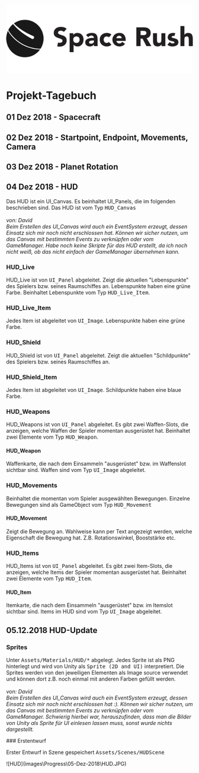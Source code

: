![spaceRushEmblemV1](images/spaceRushLogo.jpg)

# Projekt-Tagebuch

## 01 Dez 2018 - Spacecraft

## 02 Dez 2018 - Startpoint, Endpoint, Movements, Camera

## 03 Dez 2018 - Planet Rotation

## 04 Dez 2018 - HUD
<p>
	Das HUD ist ein UI_Canvas. Es beinhaltet UI_Panels, die im folgenden beschrieben sind.
	Das HUD ist vom Typ <tt>HUD_Canvas</tt>	
	</br></br>	
	<i> von: David </br>
	Beim Erstellen des UI_Canvas wird auch ein EventSystem erzeugt, dessen Einsatz sich 
	mir noch nicht erschlossen hat. Können wir sicher nutzen, um das Canvas mit 
	bestimmten Events zu verknüpfen oder vom GameManager. 
	Habe noch keine Skripte für das HUD erstellt, da ich noch nicht weiß, ob das nicht 
	einfach der GameManager übernehmen kann.</i>
</p>

### HUD_Live
<p>
	HUD_Live ist von <tt>UI_Panel</tt> abgeleitet.
    Zeigt die aktuellen "Lebenspunkte" des Spielers bzw. seines Raumschiffes an.
    Lebenspunkte haben eine grüne Farbe.
    Beinhaltet Lebenspunkte vom Typ <tt>HUD_Live_Item</tt>.
</p>

### HUD_Live_Item
<p>
	Jedes Item ist abgeleitet von <tt>UI_Image</tt>. Lebenspunkte haben eine grüne Farbe.
</p>

### HUD_Shield
<p>
    HUD_Shield ist von <tt>UI_Panel</tt> abgeleitet.
    Zeigt die aktuellen "Schildpunkte" des Spielers bzw. seines Raumschiffes an.
</p>

### HUD_Shield_Item
<p>
	Jedes Item ist abgeleitet von <tt>UI_Image</tt>. Schildpunkte haben eine blaue Farbe.
</p>

### HUD_Weapons
<p>
	HUD_Weapons ist von <tt>UI_Panel</tt> abgeleitet.
	Es gibt zwei Waffen-Slots, die anzeigen, welche Waffen der Spieler momentan 
	ausgerüstet hat. Beinhaltet zwei Elemente vom Typ <tt>HUD_Weapon</tt>.
</p>

#### HUD_Weapon
<p>
	Waffenkarte, die nach dem Einsammeln "ausgerüstet" bzw. im Waffenslot sichtbar sind.
	Waffen sind vom Typ <tt>UI_Image</tt> abgeleitet.
</p>

### HUD_Movements
<p>
	Beinhaltet die momentan vom Spieler ausgewählten Bewegungen. 
	Einzelne Bewegungen sind als GameObject vom Typ <tt>HUD_Movement </tt>
</p>

#### HUD_Movement
<p>
    Zeigt die Bewegung an. Wahlweise kann per Text angezeigt werden,  welche 
    Eigenschaft die Bewegung hat. Z.B. Rotationswinkel, Booststärke etc.
</p>

### HUD_Items
<p>
	HUD_Items ist von <tt>UI_Panel</tt> abgeleitet.
	Es gibt zwei Item-Slots, die anzeigen, welche Items der Spieler momentan 
	ausgerüstet hat. Beinhaltet zwei Elemente vom Typ <tt>HUD_Item</tt>.
</p>

#### HUD_Item
<p>
	Itemkarte, die nach dem Einsammeln "ausgerüstet" bzw. im Itemslot sichtbar sind.
	Items im HUD sind vom Typ <tt>UI_Image</tt> abgeleitet.
</p>


## 05.12.2018 HUD-Update
### Sprites
<p>
	Unter <tt>Assets/Materials/HUD/*</tt> abgelegt.
	Jedes Sprite ist als PNG hinterlegt und wird von Unity als <tt>Sprite (2D and UI)</tt> 
	interpretiert. Die Sprites werden von den jeweiligen Elementen als Image source 
	verwendet und können dort z.B. noch einmal mit anderen Farben gefüllt werden.
		</br></br>	
	<i>von: David </br>
	Beim Erstellen des UI_Canvas wird auch ein EventSystem erzeugt, dessen Einsatz sich 
	mir noch nicht erschlossen hat :). Können wir sicher nutzen, um das Canvas mit 
	bestimmten Events zu verknüpfen oder vom GameManager. Schwierig hierbei war, 
	herauszufinden, dass man die Bilder von Unity als Sprite für UI einlesen lassen muss, 
	sonst wurde nichts dargestellt.</i>
</p>
### Erstentwurf
<p>
    Erster Entwurf in Szene gespeichert <tt>Assets/Scenes/HUDScene</tt>
</p>
![HUD](images\Progress\05-Dez-2018\HUD.JPG)
